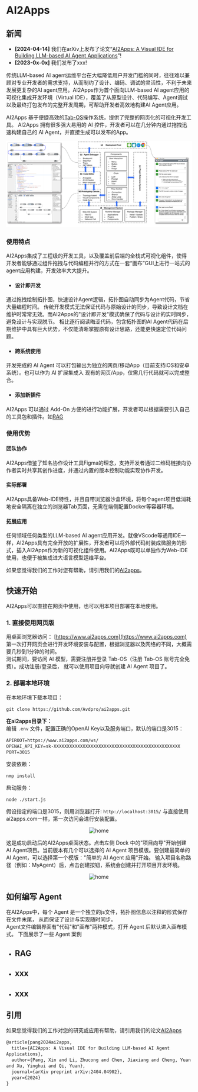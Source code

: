# AI2Apps

## 新闻

- **[2024-04-14]** 我们在arXiv上发布了论文“[AI2Apps: A Visual IDE for Building LLM-based AI Agent Applications](https://arxiv.org/abs/2404.04902)”!
- **[2023-0x-0x]** 我们发布了xxx!

传统LLM-based AI agent运维平台在大幅降低用户开发门槛的同时，往往难以兼顾对专业开发者的需求支持，从而制约了设计、编码、调试的灵活性，不利于未来发展更复杂的AI agent应用。AI2Apps作为首个面向LLM-based AI agent应用的可视化集成开发环境（Virtual IDE），覆盖了从原型设计、代码编写、Agent调试以及最终打包发布的完整开发周期，可帮助开发者高效地构建AI Agent应用。

AI2Apps 基于便捷高效的[Tab-OS](assets/tab_os.md)操作系统，提供了完整的网页化的可视化开发工具。
AI2Apps 拥有很多强大易用的 AI 控件，开发者可以在几分钟内通过拖拽迅速构建自己的 AI Agent，并直接生成可以发布的App。 

![home](assets/ai2apps_framework.png)

### 使用特点
AI2Apps集成了工程级的开发工具，以及覆盖前后端的全栈式可视化组件，使得开发者能够通过组件拖拽与代码编程并行的方式在一套“画布”GUI上进行一站式的agent应用构建，开发效率大大提升。
- #### 设计即开发
通过拖拽绘制拓扑图，快速设计Agent逻辑，拓扑图自动同步为Agent代码，节省大量编程时间。
传统开发模式无法保证代码与原始设计的同步，导致设计文档在维护时常常无效。而AI2Apps的"设计即开发"模式确保了代码与设计的实时同步，避免设计与实现脱节。
相比逐行阅读晦涩代码，包含拓扑图的AI Agent代码在后期维护中具有巨大优势，不仅能清晰掌握原有设计思路，还能更快速定位代码问题。

- #### 跨系统使用
开发完成的 AI Agent 可以打包输出为独立的网页/移动App（目前支持iOS和安卓系统）。也可以作为 AI 扩展集成入
现有的网页/App，仅需几行代码就可以完成整合。  

- #### 添加新插件
AI2Apps 可以通过 Add-On 方便的进行功能扩展，开发者可以根据需要引入自己的工具包和插件。如[RAG](axamples/rag.md) 

### 使用优势

#### 团队协作
AI2Apps借鉴了知名协作设计工具Figma的理念，支持开发者通过二维码链接向协作者实时共享其创作进度，并通过内置的版本控制功能实现协作开发。
#### 实际部署
AI2Apps具备Web-IDE特性，并且自带浏览器沙盒环境，将每个agent项目低消耗地安全隔离在独立的浏览器Tab页面，无需在端侧配置Docker等容器环境。
#### 拓展应用
任何领域任何类型的LLM-based AI agent应用开发。就像VScode等通用IDE一样，AI2Apps具有完全开放的扩展性，开发者可以将外部代码封装成微服务的形式，插入AI2Apps作为新的可视化组件使用。AI2Apps既可以单独作为Web-IDE使用，也便于被集成进大语言模型运维平台。

如果您觉得我们的工作对您有帮助，请引用我们的[AI2apps](https://arxiv.org/abs/2404.04902)。



  




## 快速开始
AI2Apps可以直接在网页中使用，也可以用本项目部署在本地使用。

### 1. 直接使用网页版
用桌面浏览器访问： [https://www.ai2apps.com](https://www.ai2apps.com)  
第一次打开网页会进行开发环境安装与配置，根据浏览器以及网络的不同，大概需要几秒到1分钟的时间。  
测试期间，要访问 AI 模型，需要注册并登录 Tab-OS（注册 Tab-OS 账号完全免费）。成功注册/登录后，
就可以使用项目向导就创建 AI Agent 项目了。

### 2. 部署本地环境
在本地环境下载本项目：
```
git clone https://github.com/Avdpro/ai2apps.git
```
**在ai2apps目录下：**  
编辑 `.env` 文件，配置正确的OpenAI Key以及服务端口，默认的端口是3015：
```
APIROOT=https://www.ai2apps.com/ws/
OPENAI_API_KEY=sk-XXXXXXXXXXXXXXXXXXXXXXXXXXXXXXXXXXXXXXXXXXXXXXXX
PORT=3015
```

安装依赖：
```
nmp install
```

启动服务：
```
node ./start.js
```

假设指定的端口是3015，则用浏览器打开:
`http://localhost:3015/`
与直接使用ai2apps.com一样，第一次访问会进行安装配置。  
  
<p align="center">
<img src="assets/aahome_cn.png" alt="home" width="600" height="400" />
</p>
这是成功启动后的AI2Apps桌面状态。点击左侧 Dock 中的"项目向导"开始创建 AI Agent项目。当前版本有几个可以选择的 AI Agent 项目模版。要创建最简单的 AI Agent，可以选择第一个模版："简单的 AI Agent 应用"开始。  
输入项目名称路径（例如：MyAgent）后，点击创建按钮，系统会创建并打开项目开发环境。  
  
<p align="center">
<img src="assets/aaide_01_cn.png" alt="home" width="600" height="400" />
</p>

## 如何编写 Agent
在AI2Apps中，每个 Agent 是一个独立的js文件，拓扑图信息以注释的形式保存在文件末尾，
从而保证了设计与实现随时同步。  
Agent文件编辑界面有"代码"和"画布"两种模式，打开 Agent 后默认进入画布模式。
下面展示了一些 Agent 案例
- ## RAG ##
- ## xxx ##
- ## xxx ##

## 引用
如果您觉得我们的工作对您的研究或应用有帮助，请引用我们的论文[AI2Apps](https://arxiv.org/abs/2404.04902)
```
@article{pang2024ai2apps,
  title={AI2Apps: A Visual IDE for Building LLM-based AI Agent Applications},
  author={Pang, Xin and Li, Zhucong and Chen, Jiaxiang and Cheng, Yuan and Xu, Yinghui and Qi, Yuan},
  journal={arXiv preprint arXiv:2404.04902},
  year={2024}
}
```

